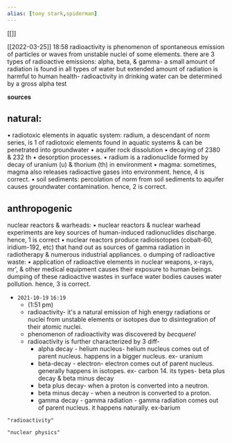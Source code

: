 ```yaml
---
alias: [tony stark,spiderman]
---
```

[[]]

[[2022-03-25]] 18:58
radioactivity is phenomenon of spontaneous emission of particles or waves from unstable nuclei of some elements. there are 3 types of radioactive emissions: alpha, beta, & gamma-
a small amount of radiation is found in all types of water but extended amount of radiation is harmful to human health- radioactivity in drinking water can be determined by a gross alpha test

**sources**
## natural:
• radiotoxic elements in aquatic system: radium, a descendant of norm series, is 1 of radiotoxic elements found in aquatic systems & can be penetrated into groundwater
• aquifer rock dissolution
• decaying of 2380 & 232 th
• desorption processes.
• radium is a radionuclide formed by decay of uranium (u) & thorium (th) in environment
• magma: sometimes, magma also releases radioactive gases into environment. hence, 4 is correct.
• soil sediments: percolation of norm from soil sediments to aquifer causes groundwater contamination. hence, 2 is correct.

## anthropogenic
nuclear reactors & warheads:
• nuclear reactors & nuclear warhead experiments are key sources of human-induced radionuclides discharge. hence, 1 is correct
• nuclear reactors produce radioisotopes (cobalt-60, iridium-192, etc) that hand out as sources of gamma radiation in radiotherapy & numerous industrial appliances.
o dumping of radioactive waste:
• application of radioactive elements in nuclear weapons, x-rays, mr', & other medical equipment causes their exposure to human beings. dumping of these radioactive wastes in surface water bodies causes water pollution. hence, 3 is correct.

- `2021-10-19` `16:19`
	- (1:51 pm)
	- radioactivity- it's a natural emission of high energy radiations or nuclei from unstable elements or isotopes due to disintegration of their atomic nuclei.
	- phenomenon of radioactivity was discovered by _becquerel_
	- radioactivity is further characterized by 3 diff- 
		 - alpha decay - helium nucleus- helium nucleus comes out of parent nucleus. happens in a bigger nucleus. ex- uranium
		 - beta-decay - electron- electron comes out of parent nucleus. generally happens in isotopes. ex- carbon 14. its types- beta plus decay & beta minus decay
		 - beta plus decay- when a proton is converted into a neutron.
		 - beta minus decay - when a neutron is converted to a proton.
		 - gamma decay - gamma radiation - gamma radiation comes out of parent nucleus. it happens naturally. ex-barium

```query 2021-11-10 09:01
"radioactivity"
```

```query
"nuclear physics"
```

